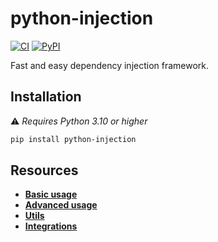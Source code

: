 # python-injection

[![CI](https://github.com/100nm/python-injection/actions/workflows/ci.yml/badge.svg)](https://github.com/100nm/python-injection)
[![PyPI](https://badge.fury.io/py/python-injection.svg)](https://pypi.org/project/python-injection/)

Fast and easy dependency injection framework.

## Installation

⚠️ _Requires Python 3.10 or higher_

```bash
pip install python-injection
```

## Resources

* [**Basic usage**](documentation/basic-usage.md)
* [**Advanced usage**](documentation/advanced-usage.md)
* [**Utils**](documentation/utils.md)
* [**Integrations**](documentation/integrations.md)
